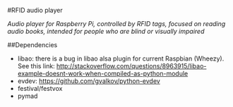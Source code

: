 #RFID audio player

*Audio player for Raspberry Pi, controlled by RFID tags, focused on reading audio books, intended for people who are blind or visually impaired*

##Dependencies

* libao: there is a bug in libao alsa plugin for current Raspbian (Wheezy). See this link: http://stackoverflow.com/questions/8963915/libao-example-doesnt-work-when-compiled-as-python-module
* evdev: https://github.com/gvalkov/python-evdev
* festival/festvox
* pymad
